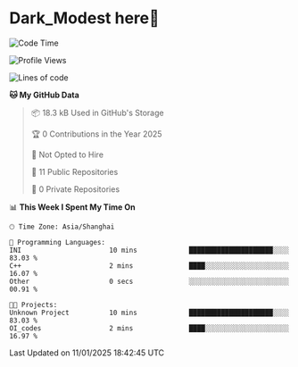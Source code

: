 # Dark_Modest here👋
<!--
<img align="left" src="https://github-readme-stats.vercel.app/api/top-langs/?username=DarkModest" height=255>
<img align="left" src="https://github-readme-stats.vercel.app/api?username=DarkModest&include_all_commits=true&count_private-true&custom_title=Dark_Modest'%20GitHub%20Stats&line_height=30&show_icons=true&hide_border=false&bg_color=ffffff&title_color=000000&icon_color=000000&text_color=463467"><br>
-->
<!--START_SECTION:waka-->
![Code Time](http://img.shields.io/badge/Code%20Time-207%20hrs%2015%20mins-blue)

![Profile Views](http://img.shields.io/badge/Profile%20Views-1-blue)

![Lines of code](https://img.shields.io/badge/From%20Hello%20World%20I%27ve%20Written-139.0%20thousand%20lines%20of%20code-blue)

**🐱 My GitHub Data** 

> 📦 18.3 kB Used in GitHub's Storage 
 > 
> 🏆 0 Contributions in the Year 2025
 > 
> 🚫 Not Opted to Hire
 > 
> 📜 11 Public Repositories 
 > 
> 🔑 0 Private Repositories 
 > 
📊 **This Week I Spent My Time On** 

```text
🕑︎ Time Zone: Asia/Shanghai

💬 Programming Languages: 
INI                      10 mins             █████████████████████░░░░   83.03 % 
C++                      2 mins              ████░░░░░░░░░░░░░░░░░░░░░   16.07 % 
Other                    0 secs              ░░░░░░░░░░░░░░░░░░░░░░░░░   00.91 % 

🐱‍💻 Projects: 
Unknown Project          10 mins             █████████████████████░░░░   83.03 % 
OI_codes                 2 mins              ████░░░░░░░░░░░░░░░░░░░░░   16.97 % 
```


 Last Updated on 11/01/2025 18:42:45 UTC
<!--END_SECTION:waka-->
